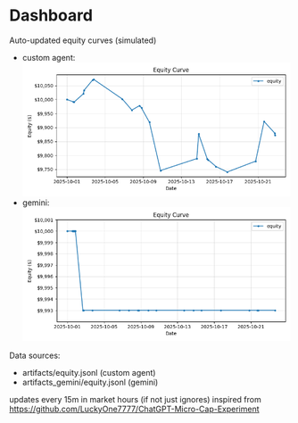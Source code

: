 # Dashboard

Auto-updated equity curves (simulated)

- custom agent: ![Equity Curve](artifacts/equity.png?v=089cf50)
- gemini: ![Equity Curve (Gemini)](artifacts_gemini/equity.png?v=089cf50)

Data sources:
- artifacts/equity.jsonl (custom agent)
- artifacts_gemini/equity.jsonl (gemini)

updates every 15m in market hours (if not just ignores)
inspired from https://github.com/LuckyOne7777/ChatGPT-Micro-Cap-Experiment